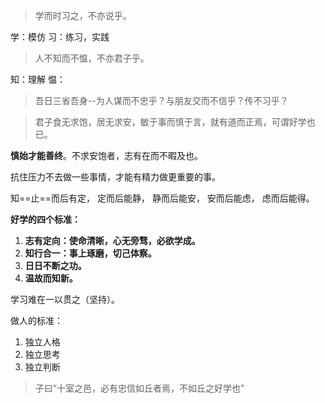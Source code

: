 > 学而时习之，不亦说乎。

学：模仿
习：练习，实践

> 人不知而不愠，不亦君子乎。

知：理解
愠：

> 吾日三省吾身--为人谋而不忠乎？与朋友交而不信乎？传不习乎？

> 君子食无求饱，居无求安，敏于事而慎于言，就有道而正焉，可谓好学也已。

**慎始才能善终**。不求安饱者，志有在而不暇及也。

抗住压力不去做一些事情，才能有精力做更重要的事。

知==止==而后有定，
定而后能静，
静而后能安，
安而后能虑，
虑而后能得。

**好学的四个标准：**

1. **志有定向：使命清晰，心无旁骛，必欲学成。**
2. **知行合一：事上琢磨，切己体察。**
3. **日日不断之功。**
4. **温故而知新。**

学习难在一以贯之（坚持）。


做人的标准：
1. 独立人格
2. 独立思考
3. 独立判断

> 子曰“十室之邑，必有忠信如丘者焉，不如丘之好学也”